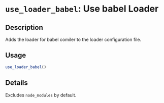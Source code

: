 # `use_loader_babel`: Use babel Loader

## Description


 Adds the loader for babel comiler to the loader configuration file.


## Usage

```r
use_loader_babel()
```


## Details


 Excludes `node_modules` by default.


